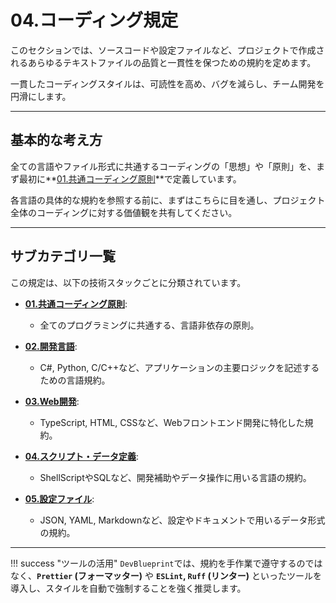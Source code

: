 # 04.コーディング規定

このセクションでは、ソースコードや設定ファイルなど、プロジェクトで作成されるあらゆるテキストファイルの品質と一貫性を保つための規約を定めます。

一貫したコーディングスタイルは、可読性を高め、バグを減らし、チーム開発を円滑にします。

---

## 基本的な考え方

全ての言語やファイル形式に共通するコーディングの「思想」や「原則」を、まず最初に**[01.共通コーディング原則](./01_共通規則/01_共通コーディング原則.md)**で定義しています。

各言語の具体的な規約を参照する前に、まずはこちらに目を通し、プロジェクト全体のコーディングに対する価値観を共有してください。

---

## サブカテゴリ一覧

この規定は、以下の技術スタックごとに分類されています。

- **[01.共通コーディング原則](./01_共通規則/01_共通コーディング原則.md)**:
  - 全てのプログラミングに共通する、言語非依存の原則。

- **[02.開発言語](./02_開発言語/README.md)**:
  - C#, Python,
    C/C++など、アプリケーションの主要ロジックを記述するための言語規約。

- **[03.Web開発](./03_Web開発/README.md)**:
  - TypeScript, HTML, CSSなど、Webフロントエンド開発に特化した規約。

- **[04.スクリプト・データ定義](./04_スクリプト・データ定義/README.md)**:
  - ShellScriptやSQLなど、開発補助やデータ操作に用いる言語の規約。

- **[05.設定ファイル](./05_設定ファイル/README.md)**:
  - JSON, YAML, Markdownなど、設定やドキュメントで用いるデータ形式の規約。

---

!!! success "ツールの活用"
`DevBlueprint`では、規約を手作業で遵守するのではなく、**`Prettier`
(フォーマッター)** や **`ESLint`, `Ruff` (リンター)**
といったツールを導入し、スタイルを自動で強制することを強く推奨します。

